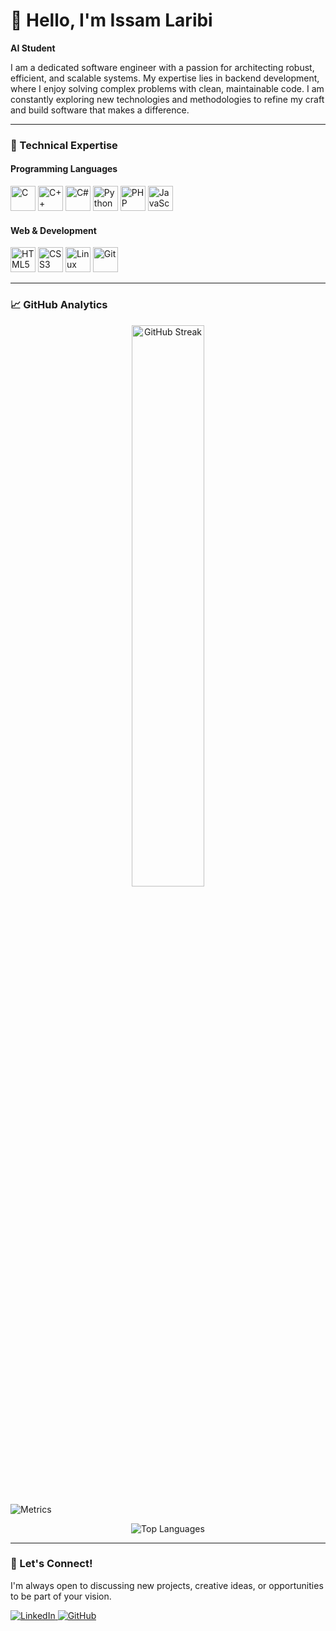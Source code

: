 # 👋 Hello, I'm Issam Laribi

**AI Student**

I am a dedicated software engineer with a passion for architecting robust, efficient, and scalable systems. My expertise lies in backend development, where I enjoy solving complex problems with clean, maintainable code. I am constantly exploring new technologies and methodologies to refine my craft and build software that makes a difference.

---

### 🚀 Technical Expertise

#### **Programming Languages**
<p align="left">
  <img src="https://cdn.jsdelivr.net/gh/devicons/devicon/icons/c/c-original.svg" width="40" height="40" alt="C" title="C" />
  <img src="https://cdn.jsdelivr.net/gh/devicons/devicon/icons/cplusplus/cplusplus-original.svg" width="40" height="40" alt="C++" title="C++" />
  <img src="https://cdn.jsdelivr.net/gh/devicons/devicon/icons/csharp/csharp-original.svg" width="40" height="40" alt="C#" title="C#" />
  <img src="https://cdn.jsdelivr.net/gh/devicons/devicon/icons/python/python-original.svg" width="40" height="40" alt="Python" title="Python" />
  <img src="https://cdn.jsdelivr.net/gh/devicons/devicon/icons/php/php-original.svg" width="40" height="40" alt="PHP" title="PHP" />
  <img src="https://cdn.jsdelivr.net/gh/devicons/devicon/icons/javascript/javascript-original.svg" width="40" height="40" alt="JavaScript" title="JavaScript" />
</p>

#### **Web & Development**
<p align="left">
  <img src="https://cdn.jsdelivr.net/gh/devicons/devicon/icons/html5/html5-original.svg" width="40" height="40" alt="HTML5" title="HTML5" />
  <img src="https://cdn.jsdelivr.net/gh/devicons/devicon/icons/css3/css3-original.svg" width="40" height="40" alt="CSS3" title="CSS3" />
  <img src="https://cdn.jsdelivr.net/gh/devicons/devicon/icons/linux/linux-original.svg" width="40" height="40" alt="Linux" title="Linux" />
  <img src="https://cdn.jsdelivr.net/gh/devicons/devicon/icons/git/git-original.svg" width="40" height="40" alt="Git" title="Git" />
</p>

---

### 📈 GitHub Analytics

<p align="center">
  <img src="https://github-readme-streak-stats.herokuapp.com/?user=IssamLaribi&theme=radical&hide_border=true" alt="GitHub Streak" width="48%" />
</p>

![Metrics](https://raw.githubusercontent.com/IssamLaribi/IssamLaribi/main/github-metrics.svg)

<p align="center">
  <img src="https://github-readme-stats.vercel.app/api/top-langs/?username=IssamLaribi&layout=compact&theme=radical&hide_border=true" alt="Top Languages" />
</p>

---

### 🤝 Let's Connect!

I'm always open to discussing new projects, creative ideas, or opportunities to be part of your vision.

<p align="left">
  <a href="https://www.linkedin.com/in/issam-laribi-706574356/">
    <img src="https://img.shields.io/badge/LinkedIn-0077B5?style=for-the-badge&logo=linkedin&logoColor=white" alt="LinkedIn"/>
  </a>
  <a href="https://github.com/IssamLaribi">
    <img src="https://img.shields.io/badge/GitHub-100000?style=for-the-badge&logo=github&logoColor=white" alt="GitHub"/>
  </a>
</p>
